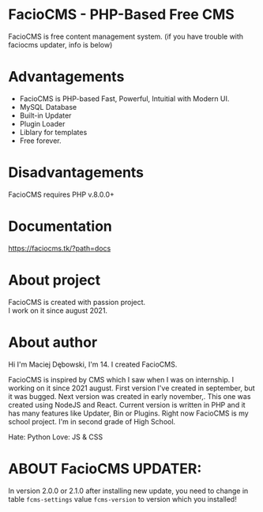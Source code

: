 
# FacioCMS - PHP-Based Free CMS

FacioCMS is free content management system.
(if you have trouble with faciocms updater, info is below)

# Advantagements
+ FacioCMS is PHP-based  Fast, Powerful, Intuitial with Modern UI. 
+ MySQL Database
+ Built-in Updater
+ Plugin Loader
+ Liblary for templates
+ Free forever.

# Disadvantagements
FacioCMS requires PHP v.8.0.0+

# Documentation 
https://faciocms.tk/?path=docs

# About project
FacioCMS is created with passion project. \
I work on it since august 2021. 

# About author
Hi I'm Maciej Dębowski, I'm 14. I created FacioCMS.

FacioCMS is inspired by CMS which I saw when I was on internship.
I working on it since 2021 august.
First version I've created in september, but it was bugged.
Next version was created in early november,. This one was created using NodeJS and React.
Current version is written in PHP and it has many features like Updater, Bin or Plugins.
Right now FacioCMS is my school project. I'm in second grade of High School.

Hate: Python
Love: JS & CSS

# ABOUT FacioCMS UPDATER:
In version 2.0.0 or 2.1.0 after installing new update, you need to change in table `fcms-settings` value `fcms-version` to version which you installed!
